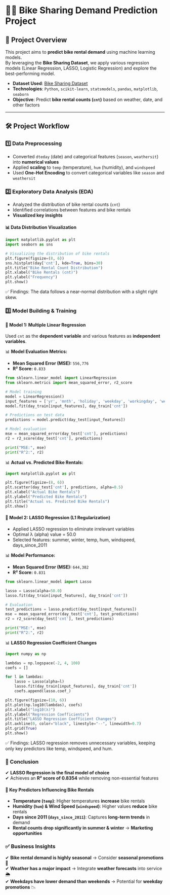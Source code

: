 # 🚴‍♂️ Bike Sharing Demand Prediction Project

## 📌 Project Overview  

This project aims to **predict bike rental demand** using machine learning models.  
By leveraging the **Bike Sharing Dataset**, we apply various regression models (Linear Regression, LASSO, Logistic Regression) and explore the best-performing model.

- **Dataset Used**: [Bike Sharing Dataset](https://www.kaggle.com/datasets/lakshmi25npathi/bike-sharing-dataset)  
- **Technologies**: `Python`, `scikit-learn`, `statsmodels`, `pandas`, `matplotlib`, `seaborn`  
- **Objective**: Predict **bike rental counts (`cnt`)** based on weather, date, and other factors  

---

## 🛠 Project Workflow  

### 1️⃣ Data Preprocessing
- Converted `dteday` (date) and categorical features (`season`, `weathersit`) into **numerical values**
- Applied **scaling** to `temp` (temperature), `hum` (humidity), and `windspeed`
- Used **One-Hot Encoding** to convert categorical variables like `season` and `weathersit`

### 2️⃣ Exploratory Data Analysis (EDA)
- Analyzed the distribution of bike rental counts (`cnt`)
- Identified correlations between features and bike rentals
- **Visualized key insights**  

#### 📊 Data Distribution Visualization  
```python
import matplotlib.pyplot as plt
import seaborn as sns

# Visualizing the distribution of bike rentals
plt.figure(figsize=(8, 6))
sns.histplot(day['cnt'], kde=True, bins=30)
plt.title("Bike Rental Count Distribution")
plt.xlabel("Bike Rentals (cnt)")
plt.ylabel("Frequency")
plt.show()
```

✅ Findings: The data follows a near-normal distribution with a slight right skew.

### 3️⃣ Model Building & Training  

#### 📌 Model 1: Multiple Linear Regression  
Used `cnt` as the **dependent variable** and various features as **independent variables**.  

📊 **Model Evaluation Metrics:**  
- **Mean Squared Error (MSE):** `556,776`  
- **R² Score:** `0.833`  

```python
from sklearn.linear_model import LinearRegression
from sklearn.metrics import mean_squared_error, r2_score

# Model training
model = LinearRegression()
input_features = ['yr', 'mnth', 'holiday', 'weekday', 'workingday', 'weathersit', 'temp', 'hum', 'windspeed']
model.fit(day_train[input_features], day_train['cnt'])

# Predictions on test data
predictions = model.predict(day_test[input_features])

# Model evaluation
mse = mean_squared_error(day_test['cnt'], predictions)
r2 = r2_score(day_test['cnt'], predictions)

print("MSE:", mse)
print("R^2:", r2)
```
📊 **Actual vs. Predicted Bike Rentals:**  

```python
import matplotlib.pyplot as plt

plt.figure(figsize=(8, 6))
plt.scatter(day_test['cnt'], predictions, alpha=0.5)
plt.xlabel("Actual Bike Rentals")
plt.ylabel("Predicted Bike Rentals")
plt.title("Actual vs. Predicted Bike Rentals")
plt.show()
```
#### 📌 Model 2: LASSO Regression (L1 Regularization)  
- Applied LASSO regression to eliminate irrelevant variables
- Optimal λ (alpha) value = 50.0
- Selected features: summer, winter, temp, hum, windspeed, days_since_2011
  
📊 **Model Performance:**  
- **Mean Squared Error (MSE):** `644,382`  
- **R² Score:** `0.831`
  
```python
from sklearn.linear_model import Lasso

lasso = Lasso(alpha=50.0)
lasso.fit(day_train[input_features], day_train['cnt'])

# Evaluation
test_predictions = lasso.predict(day_test[input_features])
mse = mean_squared_error(day_test['cnt'], test_predictions)
r2 = r2_score(day_test['cnt'], test_predictions)

print("MSE:", mse)
print("R^2:", r2)
```
📊 **LASSO Regression Coefficient Changes**  
```python
import numpy as np

lambdas = np.logspace(-2, 4, 100)
coefs = []

for l in lambdas:
    lasso = Lasso(alpha=l)
    lasso.fit(day_train[input_features], day_train['cnt'])
    coefs.append(lasso.coef_)

plt.figure(figsize=(10, 6))
plt.plot(np.log10(lambdas), coefs)
plt.xlabel("log10(λ)")
plt.ylabel("Regression Coefficients")
plt.title("LASSO Regression Coefficient Changes")
plt.axhline(0, color="black", linestyle="--", linewidth=0.7)
plt.grid(True)
plt.show()

```
✅ Findings: LASSO regression removes unnecessary variables, keeping only key predictors like temp, windspeed, and hum.

### 📌 Conclusion  

✔ **LASSO Regression is the final model of choice**  
✔ Achieves an **R² score of 0.8354** while removing non-essential features  

#### 🔑 **Key Predictors Influencing Bike Rentals**  
- **Temperature (`temp`)**: Higher temperatures **increase** bike rentals  
- **Humidity (`hum`) & Wind Speed (`windspeed`)**: Higher values **reduce** bike rentals  
- **Days since 2011 (`days_since_2011`)**: Captures **long-term trends** in demand  
- **Rental counts drop significantly in summer & winter** → **Marketing opportunities**  

### ✅ **Business Insights**  

✔ **Bike rental demand is highly seasonal** → Consider **seasonal promotions** 📅  
✔ **Weather has a major impact** → Integrate **weather forecasts** into service 🌦  
✔ **Weekdays have lower demand than weekends** → Potential for **weekday promotions** 📉  


